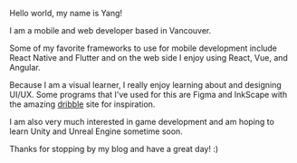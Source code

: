 Hello world, my name is Yang!

I am a mobile and web developer based in Vancouver.

Some of my favorite frameworks to use for mobile development include React Native and Flutter and on the web side I enjoy using React, Vue, and Angular.

Because I am a visual learner, I really enjoy learning about and designing UI/UX. Some programs that I've used for this are Figma and InkScape with the amazing [dribble](https://dribbble.com/) site for inspiration.

I am also very much interested in game development and am hoping to learn Unity and Unreal Engine sometime soon.

Thanks for stopping by my blog and have a great day! :)
